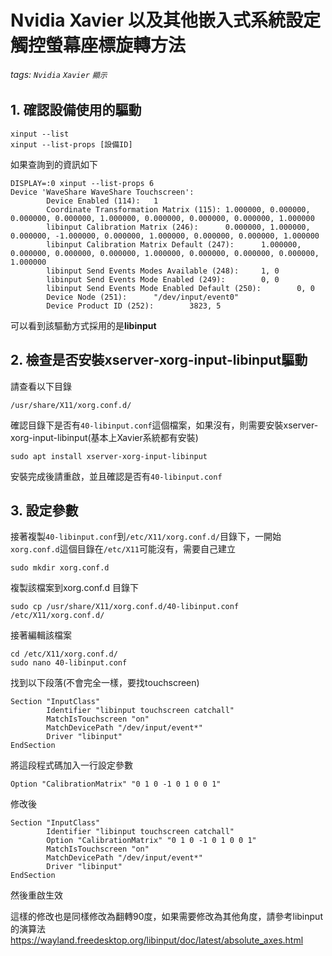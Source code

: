 # Nvidia Xavier 以及其他嵌入式系統設定觸控螢幕座標旋轉方法

###### tags: `Nvidia` `Xavier` `顯示`

## 1. 確認設備使用的驅動  
```shell=
xinput --list
xinput --list-props [設備ID]
```

如果查詢到的資訊如下

```shell=
DISPLAY=:0 xinput --list-props 6
Device 'WaveShare WaveShare Touchscreen':
        Device Enabled (114):   1
        Coordinate Transformation Matrix (115): 1.000000, 0.000000, 0.000000, 0.000000, 1.000000, 0.000000, 0.000000, 0.000000, 1.000000
        libinput Calibration Matrix (246):      0.000000, 1.000000, 0.000000, -1.000000, 0.000000, 1.000000, 0.000000, 0.000000, 1.000000
        libinput Calibration Matrix Default (247):      1.000000, 0.000000, 0.000000, 0.000000, 1.000000, 0.000000, 0.000000, 0.000000, 1.000000
        libinput Send Events Modes Available (248):     1, 0
        libinput Send Events Mode Enabled (249):        0, 0
        libinput Send Events Mode Enabled Default (250):        0, 0
        Device Node (251):      "/dev/input/event0"
        Device Product ID (252):        3823, 5
```

可以看到該驅動方式採用的是**libinput**

## 2. 檢查是否安裝xserver-xorg-input-libinput驅動

請查看以下目錄

```shell=
/usr/share/X11/xorg.conf.d/
```

確認目錄下是否有`40-libinput.conf`這個檔案，如果沒有，則需要安裝xserver-xorg-input-libinput(基本上Xavier系統都有安裝)

```shell=
sudo apt install xserver-xorg-input-libinput
```

安裝完成後請重啟，並且確認是否有`40-libinput.conf`

## 3. 設定參數

接著複製`40-libinput.conf`到`/etc/X11/xorg.conf.d/`目錄下，一開始`xorg.conf.d`這個目錄在`/etc/X11`可能沒有，需要自己建立

```shell=
sudo mkdir xorg.conf.d
```

複製該檔案到xorg.conf.d 目錄下

```shell=
sudo cp /usr/share/X11/xorg.conf.d/40-libinput.conf /etc/X11/xorg.conf.d/
```

接著編輯該檔案

```shell=
cd /etc/X11/xorg.conf.d/
sudo nano 40-libinput.conf
```

找到以下段落(不會完全一樣，要找touchscreen)

```shell=
Section "InputClass"
        Identifier "libinput touchscreen catchall"
        MatchIsTouchscreen "on"
        MatchDevicePath "/dev/input/event*"
        Driver "libinput"
EndSection
```

將這段程式碼加入一行設定參數

```shell=
Option "CalibrationMatrix" "0 1 0 -1 0 1 0 0 1"
```

修改後

```shell=
Section "InputClass"
        Identifier "libinput touchscreen catchall"
        Option "CalibrationMatrix" "0 1 0 -1 0 1 0 0 1"
        MatchIsTouchscreen "on"
        MatchDevicePath "/dev/input/event*"
        Driver "libinput"
EndSection
```

然後重啟生效

這樣的修改也是同樣修改為翻轉90度，如果需要修改為其他角度，請參考libinput的演算法
https://wayland.freedesktop.org/libinput/doc/latest/absolute_axes.html
